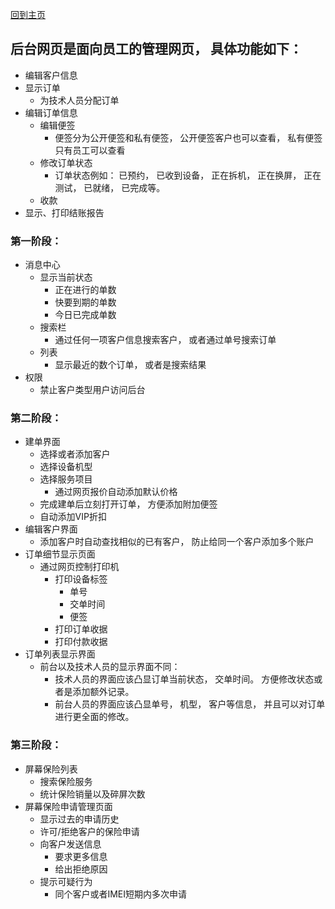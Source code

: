 [回到主页](../README.MD)

## 后台网页是面向员工的管理网页， 具体功能如下：
-   编辑客户信息
-   显示订单
    -   为技术人员分配订单
-   编辑订单信息
    -   编辑便签
        -   便签分为公开便签和私有便签， 公开便签客户也可以查看， 私有便签只有员工可以查看
    -   修改订单状态
        -   订单状态例如： 已预约， 已收到设备， 正在拆机， 正在换屏， 正在测试， 已就绪， 已完成等。
    -   收款
-   显示、打印结账报告


### 第一阶段：
-   消息中心
    -   显示当前状态
        -   正在进行的单数
        -   快要到期的单数
        -   今日已完成单数
    -   搜索栏
        -   通过任何一项客户信息搜索客户， 或者通过单号搜索订单
    -   列表
        -   显示最近的数个订单， 或者是搜索结果
-   权限
    -   禁止客户类型用户访问后台
### 第二阶段：
-   建单界面
    -   选择或者添加客户
    -   选择设备机型
    -   选择服务项目
        -   通过网页报价自动添加默认价格
    -   完成建单后立刻打开订单， 方便添加附加便签
    -   自动添加VIP折扣
-   编辑客户界面
    -   添加客户时自动查找相似的已有客户， 防止给同一个客户添加多个账户
-   订单细节显示页面
    -   通过网页控制打印机
        -   打印设备标签
            -   单号
            -   交单时间
            -   便签
        -   打印订单收据
        -   打印付款收据
-   订单列表显示界面
    -   前台以及技术人员的显示界面不同：
        -   技术人员的界面应该凸显订单当前状态， 交单时间。 方便修改状态或者是添加额外记录。
        -   前台人员的界面应该凸显单号， 机型， 客户等信息， 并且可以对订单进行更全面的修改。

### 第三阶段：
-   屏幕保险列表
    -   搜索保险服务
    -   统计保险销量以及碎屏次数
-   屏幕保险申请管理页面
    -   显示过去的申请历史
    -   许可/拒绝客户的保险申请
    -   向客户发送信息
        -   要求更多信息
        -   给出拒绝原因
    -   提示可疑行为
        -   同个客户或者IMEI短期内多次申请
